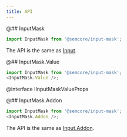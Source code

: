 ```yaml
---
title: API
---
```


@## InputMask

```js
import InputMask from '@semcore/input-mask';
```

The API is the same as [Input](/components/input/input-api).

@## InputMask.Value

```js
import InputMask from '@semcore/input-mask';
<InputMask.Value />;
```

@interface IInputMaskValueProps

@## InputMask.Addon

```js
import InputMask from '@semcore/input-mask';
<InputMask.Addon />;
```

The API is the same as [Input.Addon](/components/input/input-api).
